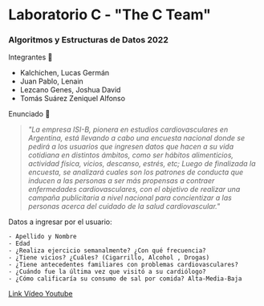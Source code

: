 # Laboratorio C - "The C Team"
### Algoritmos y Estructuras de Datos 2022

Integrantes :busts_in_silhouette:
- Kalchichen, Lucas Germán
- Juan Pablo, Lenain
- Lezcano Genes, Joshua David
- Tomás Suárez Zeniquel Alfonso

Enunciado :bookmark_tabs:
> *"La empresa ISI-B, pionera en estudios cardiovasculares en Argentina, está llevando a cabo una encuesta nacional donde se pedirá a los usuarios que ingresen datos que hacen a su vida cotidiana en distintos ámbitos, como ser hábitos alimenticios, actividad física, vicios, descanso, estrés, etc; 
Luego de finalizada la encuesta, se analizará cuales son los patrones de conducta que inducen a las personas a ser más propensas a contraer enfermedades cardiovasculares, con el objetivo de realizar una campaña publicitaria a nivel nacional para concientizar a las personas acerca del cuidado de la salud cardiovascular."*

Datos a ingresar por el usuario:
```
- Apellido y Nombre
- Edad
- ¿Realiza ejercicio semanalmente? ¿Con qué frecuencia?
- ¿Tiene vicios? ¿Cuáles? (Cigarrillo, Alcohol , Drogas)
- ¿Tiene antecedentes familiares con problemas cardiovasculares?
- ¿Cuándo fue la última vez que visitó a su cardiólogo?
- ¿Cómo calificaría su consumo de sal por comida? Alta-Media-Baja
```

[Link Vídeo Youtube](https://youtube.com/)

